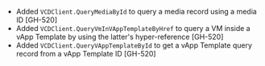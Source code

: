* Added `VCDClient.QueryMediaById` to query a media record using a media ID [GH-520]
* Added `VCDClient.QueryVmInVAppTemplateByHref` to query a VM inside a vApp Template by using the latter's hyper-reference [GH-520]
* Added `VCDClient.QueryVAppTemplateById` to get a vApp Template query record from a vApp Template ID [GH-520]
